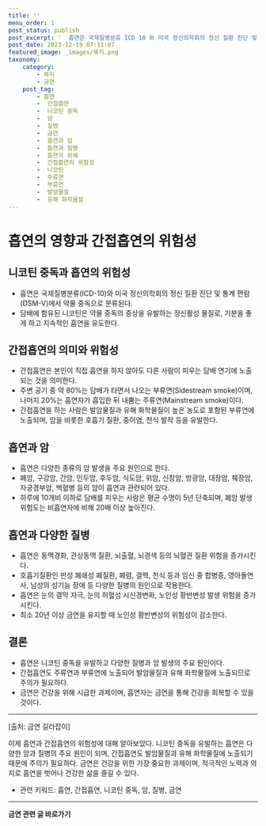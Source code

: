 ```yaml
---
title: ''
menu_order: 1
post_status: publish
post_excerpt: '  흡연은 국제질병분류 ICD 10 와 미국 정신의학회의 정신 질환 진단 및 통계 편람 DSM V 에서 약물 중독으로 분류된다.'
post_date: 2023-12-19 07:11:07
featured_image: _images/복지.png
taxonomy:
    category:
        - 복지
        - 금연
    post_tag:
        - 흡연
        -  간접흡연
        -  니코틴 중독
        -  암
        -  질병
        -  금연
        -  흡연과 암
        -  흡연과 질병
        -  흡연의 위해
        -  간접흡연의 위험성
        -  니코틴
        -  주류연
        -  부류연
        -  발암물질
        -  유해 화학물질
---
```


# 흡연의 영향과 간접흡연의 위험성

## 니코틴 중독과 흡연의 위험성
- 흡연은 국제질병분류(ICD-10)와 미국 정신의학회의 정신 질환 진단 및 통계 편람(DSM-V)에서 약물 중독으로 분류된다.
- 담배에 함유된 니코틴은 약물 중독의 증상을 유발하는 정신활성 물질로, 기분을 좋게 하고 지속적인 흡연을 유도한다.

## 간접흡연의 의미와 위험성
- 간접흡연은 본인이 직접 흡연을 하지 않아도 다른 사람이 피우는 담배 연기에 노출되는 것을 의미한다.
- 주변 공기 중 약 80%는 담배가 타면서 나오는 부류연(Sidestream smoke)이며, 나머지 20%는 흡연자가 흡입한 뒤 내뿜는 주류연(Mainstream smoke)이다.
- 간접흡연을 하는 사람은 발암물질과 유해 화학물질이 높은 농도로 포함된 부류연에 노출되며, 암을 비롯한 호흡기 질환, 중이염, 천식 발작 등을 유발한다.

## 흡연과 암
- 흡연은 다양한 종류의 암 발생을 주요 원인으로 한다.
- 폐암, 구강암, 간암, 인두암, 후두암, 식도암, 위암, 신장암, 방광암, 대장암, 췌장암, 자궁경부암, 백혈병 등의 암이 흡연과 관련되어 있다.
- 하루에 10개비 이하로 담배를 피우는 사람은 평균 수명이 5년 단축되며, 폐암 발생 위험도는 비흡연자에 비해 20배 이상 높아진다.

## 흡연과 다양한 질병
- 흡연은 동맥경화, 관상동맥 질환, 뇌출혈, 뇌경색 등의 뇌혈관 질환 위험을 증가시킨다.
- 호흡기질환인 만성 폐쇄성 폐질환, 폐렴, 결핵, 천식 등과 임신 중 합병증, 영아돌연사, 남성의 성기능 장애 등 다양한 질병의 원인으로 작용한다.
- 흡연은 눈의 결막 자극, 눈의 허혈성 시신경변화, 노인성 황반변성 발생 위험을 증가시킨다.
- 최소 20년 이상 금연을 유지할 때 노인성 황반변성의 위험성이 감소한다.

## 결론
- 흡연은 니코틴 중독을 유발하고 다양한 질병과 암 발생의 주요 원인이다.
- 간접흡연도 주류연과 부류연에 노출되어 발암물질과 유해 화학물질에 노출되므로 주의가 필요하다.
- 금연은 건강을 위해 시급한 과제이며, 흡연자는 금연을 통해 건강을 회복할 수 있을 것이다.

---

[출처: 금연 길라잡이]

이제 흡연과 간접흡연의 위험성에 대해 알아보았다. 니코틴 중독을 유발하는 흡연은 다양한 암과 질병의 주요 원인이 되며, 간접흡연도 발암물질과 유해 화학물질에 노출되기 때문에 주의가 필요하다. 금연은 건강을 위한 가장 중요한 과제이며, 적극적인 노력과 의지로 흡연을 벗어나 건강한 삶을 즐길 수 있다.

- 관련 키워드: 흡연, 간접흡연, 니코틴 중독, 암, 질병, 금연
<!-- wp:separator -->
<hr class="wp-block-separator has-alpha-channel-opacity"/>
<!-- /wp:separator -->

<!-- wp:group {"backgroundColor":"base","layout":{"type":"constrained"}} -->
<div class="wp-block-group has-base-background-color has-background"><!-- wp:paragraph {"align":"center","fontSize":"medium"} -->
<p class="has-text-align-center has-large-font-size"><strong>금연 관련 글 바로가기</strong></p>
<!-- /wp:paragraph -->


<!-- wp:latest-posts
{"categories":[{"id":15153,"count":19,"description":"","link":"https://uknowlaw.com/category/%ea%b8%88%ec%97%b0/","name":"금연","slug":"금연","taxonomy":"category","parent":0,"meta":[],"_links":{"self":[{"href":"https://uknowlaw.com/wp-json/wp/v2/categories/15153"}],"collection":[{"href":"https://uknowlaw.com/wp-json/wp/v2/categories"}],"about":[{"href":"https://uknowlaw.com/wp-json/wp/v2/taxonomies/category"}],"wp:post_type":[{"href":"https://uknowlaw.com/wp-json/wp/v2/posts?categories=15153"}],"curies":[{"name":"wp","href":"https://api.w.org/{rel}","templated":true}]}}],"postsToShow":100,"excerptLength":28,"postLayout":"grid","columns":2,"featuredImageAlign":"left","featuredImageSizeSlug":"large","fontSize":"small"} /--></div>
<!-- /wp:group -->